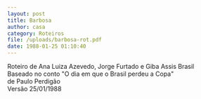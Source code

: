 ```yaml
---
layout: post
title: Barbosa
author: casa
category: Roteiros
file: /uploads/barbosa-rot.pdf
date: 1988-01-25 01:10:40
---
```

Roteiro de Ana Luiza Azevedo, Jorge Furtado e Giba Assis Brasil\
Baseado no conto "O dia em que o Brasil perdeu a Copa"\
de Paulo Perdigão\
Versão 25/01/1988